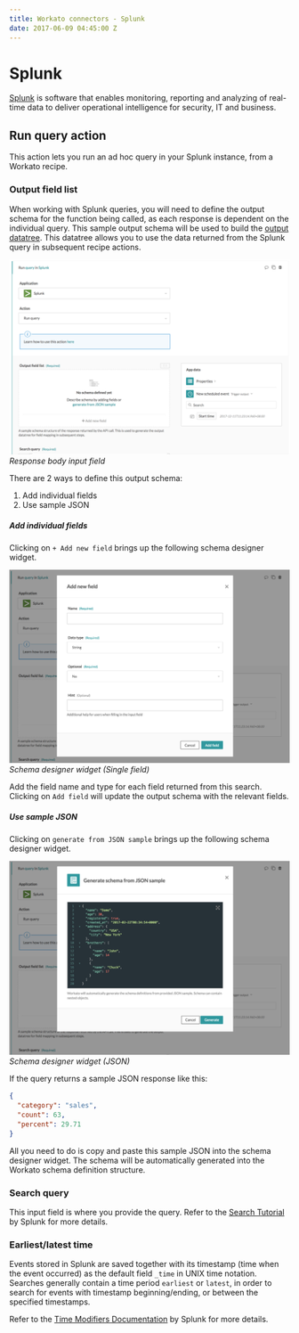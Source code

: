 ```yaml
---
title: Workato connectors - Splunk
date: 2017-06-09 04:45:00 Z
---
```


# Splunk
[Splunk](https://www.splunk.com/) is software that enables monitoring, reporting and analyzing of real-time data to deliver operational intelligence for security, IT and business.

## Run query action
This action lets you run an ad hoc query in your Splunk instance, from a Workato recipe.

### Output field list
When working with Splunk queries, you will need to define the output schema for the function being called, as each response is dependent on the individual query. This sample output schema will be used to build the [output datatree](/workato-concepts.md#data-tree-and-pills). This datatree allows you to use the data returned from the Splunk query in subsequent recipe actions.

![Schema Designer](/assets/images/splunk/response_body_input_field.png)
*Response body input field*

There are 2 ways to define this output schema:
1. Add individual fields
2. Use sample JSON

##### Add individual fields
Clicking on `+ Add new field` brings up the following schema designer widget.

![Single field pop up](/assets/images/splunk/individual_field_pop_up.png)
*Schema designer widget (Single field)*

Add the field name and type for each field returned from this search. Clicking on `Add field` will update the output schema with the relevant fields.

##### Use sample JSON
Clicking on `generate from JSON sample` brings up the following schema designer widget.

![Sample JSON pop up](/assets/images/splunk/sample_json_pop_up.png)
*Schema designer widget (JSON)*

If the query returns a sample JSON response like this:

```json
{
  "category": "sales",
  "count": 63,
  "percent": 29.71
}
```

All you need to do is copy and paste this sample JSON into the schema designer widget. The schema will be automatically generated into the Workato schema definition structure.

### Search query
This input field is where you provide the query. Refer to the [Search Tutorial](https://docs.splunk.com/Documentation/Splunk/latest/SearchTutorial/Usethesearchlanguage) by Splunk for more details.

### Earliest/latest time
Events stored in Splunk are saved together with its timestamp (time when the event occurred) as the default field `_time` in UNIX time notation. Searches generally contain a time period `earliest` or `latest`, in order to search for events with timestamp beginning/ending, or between the specified timestamps.

Refer to the [Time Modifiers Documentation](https://docs.splunk.com/Documentation/Splunk/latest/SearchTutorial/Usethesearchlanguage) by Splunk for more details.
